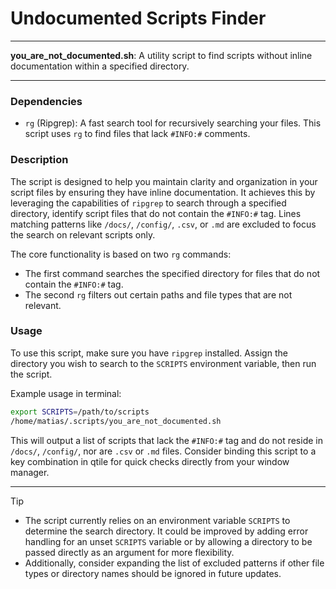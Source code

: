 # Undocumented Scripts Finder

---

**you_are_not_documented.sh**: A utility script to find scripts without inline documentation within a specified directory.

---

### Dependencies

- `rg` (Ripgrep): A fast search tool for recursively searching your files. This script uses `rg` to find files that lack `#INFO:#` comments.
 
### Description

The script is designed to help you maintain clarity and organization in your script files by ensuring they have inline documentation. It achieves this by leveraging the capabilities of `ripgrep` to search through a specified directory, identify script files that do not contain the `#INFO:#` tag. Lines matching patterns like `/docs/`, `/config/`, `.csv`, or `.md` are excluded to focus the search on relevant scripts only.

The core functionality is based on two `rg` commands:
- The first command searches the specified directory for files that do not contain the `#INFO:#` tag.
- The second `rg` filters out certain paths and file types that are not relevant.

### Usage

To use this script, make sure you have `ripgrep` installed. Assign the directory you wish to search to the `SCRIPTS` environment variable, then run the script. 

Example usage in terminal:

```bash
export SCRIPTS=/path/to/scripts
/home/matias/.scripts/you_are_not_documented.sh
```

This will output a list of scripts that lack the `#INFO:#` tag and do not reside in `/docs/`, `/config/`, nor are `.csv` or `.md` files. Consider binding this script to a key combination in qtile for quick checks directly from your window manager.

---

> [!TIP]  
> - The script currently relies on an environment variable `SCRIPTS` to determine the search directory. It could be improved by adding error handling for an unset `SCRIPTS` variable or by allowing a directory to be passed directly as an argument for more flexibility.
> - Additionally, consider expanding the list of excluded patterns if other file types or directory names should be ignored in future updates.